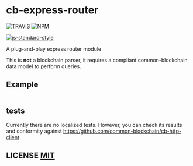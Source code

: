 # cb-express-router

[![TRAVIS](https://secure.travis-ci.org/common-blockchain/cb-express-router.png)](http://travis-ci.org/common-blockchain/cb-express-router)
[![NPM](http://img.shields.io/npm/v/cb-express-router.svg)](https://www.npmjs.org/package/cb-express-router)

[![js-standard-style](https://cdn.rawgit.com/feross/standard/master/badge.svg)](https://github.com/feross/standard)

A plug-and-play express router module

This is **not** a blockchain parser, it requires a compliant common-blockchain data model to perform queries.


## Example

``` javascript
```


## tests

Currently there are no localized tests.
However, you can check its results and conformity against https://github.com/common-blockchain/cb-http-client


## LICENSE [MIT](LICENSE)
